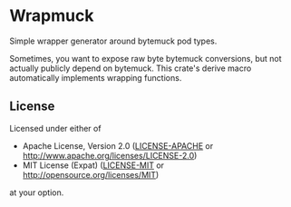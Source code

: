 # Wrapmuck

Simple wrapper generator around bytemuck pod types.

Sometimes, you want to expose raw byte bytemuck conversions, but not actually publicly depend
on bytemuck. This crate's derive macro automatically implements wrapping functions.

## License

Licensed under either of

- Apache License, Version 2.0 ([LICENSE-APACHE](LICENSE-APACHE) or http://www.apache.org/licenses/LICENSE-2.0)
- MIT License (Expat) ([LICENSE-MIT](LICENSE-MIT) or http://opensource.org/licenses/MIT)

at your option.
